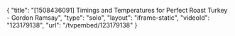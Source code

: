 {
    "title": "[1508436091] Timings and Temperatures for Perfect Roast Turkey - Gordon Ramsay",
    "type": "solo",
    "layout": "iframe-static",
    "videoId": "123179138",
    "url": "\/tvpembed\/123179138"
}